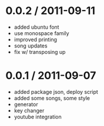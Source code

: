 
0.0.2 / 2011-09-11 
==================

  * added ubuntu font
  * use monospace family
  * improved printing
  * song updates
  * fix w/ transposing up

0.0.1 / 2011-09-07 
==================

  * added package json, deploy script
  * added some songs, some style
  * generator
  * key changer
  * youtube integration

